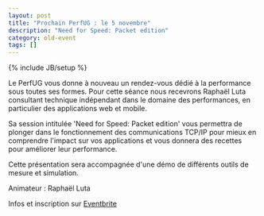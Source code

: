 ```yaml
---
layout: post
title: "Prochain PerfUG : le 5 novembre"
description: "Need for Speed: Packet edition"
category: old-event
tags: []
---
```

{% include JB/setup %}

Le PerfUG vous donne à nouveau un rendez-vous dédié à la performance sous toutes ses formes.
Pour cette séance nous recevrons Raphaël Luta consultant technique indépendant dans le domaine des performances, en particulier des applications web et mobile.
<!-- more -->
Sa session intitulée 'Need for Speed: Packet edition' vous permettra de plonger dans le fonctionnement des communications TCP/IP pour mieux en comprendre l'impact sur vos applications et vous donnera des recettes pour améliorer leur performance.

Cette présentation sera accompagnée d'une démo de différents outils de mesure et simulation.

Animateur : Raphaël Luta

Infos et inscription sur [Eventbrite](http://www.eventbrite.fr/event/8999867847)